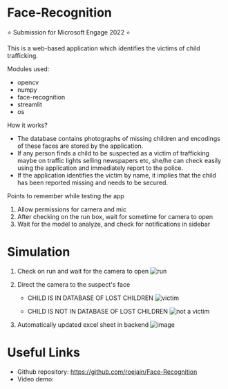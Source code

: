 # Face-Recognition
⭐ Submission for Microsoft Engage 2022 ⭐

This is a web-based application which identifies the victims of child trafficking.


Modules used: 
* opencv
* numpy
* face-recognition
* streamlit
* os


How it works?
* The database contains photographs of missing children and encodings of these faces are stored by the application.
* If any person finds a child to be suspected as a victim of trafficking maybe on traffic lights selling newspapers etc, she/he can check easily using the application     and immediately report to the police.
* If the application identifies the victim by name, it implies that the child has been reported missing and needs to be secured.

Points to remember while testing the app
1. Allow permissions for camera and mic
2. After checking on the run box, wait for sometime for camera to open
3. Wait for the model to analyze, and check for notifications in sidebar


# Simulation
1. Check on run and wait for the camera to open
  ![run](https://user-images.githubusercontent.com/87335207/170731013-9645df39-fb6a-4b29-8db5-bfb6d29345e5.png)

2. Direct the camera to the suspect's face
   *  CHILD IS IN DATABASE OF LOST CHILDREN
    ![victim](https://user-images.githubusercontent.com/87335207/170731343-142a2db2-f3f5-4788-ac53-67201ae4dca4.png)
    
    * CHILD IS NOT IN DATABASE OF LOST CHILDREN
    ![not a victim](https://user-images.githubusercontent.com/87335207/170731456-38e3f12b-4fd1-4f20-8f75-12191e360648.png)

 3. Automatically updated excel sheet in backend
    ![image](https://user-images.githubusercontent.com/87335207/170732192-8b5a4296-fdbe-412e-a5c3-138ea645be98.png)

# Useful Links
* Github repository: https://github.com/roejain/Face-Recognition
* Video demo: 
